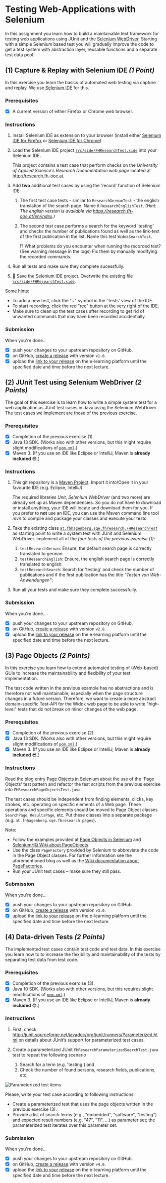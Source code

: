 # Testing Web-Applications with Selenium

In this assignment you learn how to build a maintainable test framework for testing web applications using JUnit and the [Selenium WebDriver][SeleniumHQ WebDriver]. Starting with a simple Selenium based test you will gradually improve the code to get a test system with abstraction layer, reusable functions and a separate test data pool.

## (1) Capture & Replay with Selenium IDE _(1 Point)_

In this exercise you learn the basics of automated web testing via capture and replay. We use [Selenium IDE][] for this.

### Prerequisites

- [x] A current version of either Firefox or Chrome web browser.

### Instructions

1. Install Selenium IDE as extension to your browser (install either [Selenium IDE for Firefox][] or [Selenium IDE for Chrome][]).
1. Load the Selenium IDE project [`src/side/FHResearchTest.side`](src/side/FHResearchTest.side) into your Selenium IDE.

   This project contains a test case that perform checks on the _University of Applied Science's Research Documentation web page_ located at http://research.fh-ooe.at.

1. Add **two** additional test cases by using the 'record' function of Selenium IDE:
   1. The first test case tests - similar to `ResearchGermanTest` - the english translation of the search page. Name it `ResearchEnglishTest`.
      _(Hint: The english version is available via https://research.fh-ooe.at/en/index.)_

   1. The second test case performs a search for the keyword 'testing' and checks the number of publications found as well as the link-text of the first publication in the list. Name this test `WidokSearchTest`.

      :interrobang: What problems do you encounter when running the recorded test? (See warning message in the logs)
      Fix them by manually modifying the recorded commands.

1. Run all tests and make sure they complete sucessfully.

1. :floppy_disk: Save the Selenium IDE project. Overwrite the existing file [`src/side/FHResearchTest.side`](src/side/FHResearchTest.side).

Some hints:
* To add a new test, click the "+" symbol in the 'Tests' view of the IDE.
* To start recording, click the red "rec" button at the very right of the IDE.
* Make sure to clean up the test cases after recording to get rid of unwanted commands that may have been recorded accidentially.

### Submission

When you're done...

- [x] push your changes to your upstream repository on GitHub.
- [x] on GitHub, [create a release][GitHub creating releases] with version `v1.0`.
- [x] upload the [link to your release][GitHub linking to releases] on the e-learning platform until the specified date and time before the next lecture.

## (2) JUnit Test using Selenium WebDriver _(2 Points)_

The goal of this exercise is to learn how to write a simple system test for a web application as JUnit test cases in Java using the Selenium WebDriver. The test cases we implement are those of the previous exercise.

### Prerequisites

- [x] Completion of the previous exercise (1).
- [x] Java 13 SDK. (Works also with other versions, but this might require slight modifications of [`pom.xml`](pom.xml).)
- [x] Maven 3. (If you use an IDE like Eclipse or IntelliJ, Maven is **already included** :sunglasses:.)

### Instructions

1. This git repository is a [Maven Project][]. Import it into/Open it in your favourite IDE (e.g. Eclipse, IntelliJ).

   The required libraries _Unit_, _Selenium WebDriver_ (and two more) are already set up as Maven dependencies. So you do not have to download or install anything, your IDE will locate and download them for you.
   If you prefer to **not** use an IDE, you can use the Maven command line tool _mvn_ to compile and package your classes and execute your tests.

1. Take the existing class [`at.fhhagenberg.sqe.fhresearch.FHResearchTest`](src/test/java/at/fhhagenberg/sqe/fhresearch/FHResearchTest.java) as starting point to write a system test with JUnit and Selenium WebDriver. Implement all of the _four tests of the previous exercise (1)_:

   1. `testResearchGerman`: Ensure, the default search page is correctly translated to german.
   1. `testResearchEnglish`: Ensure, the english search page is correctly translated to english.
   1. `testResearchSearch`: Search for 'testing' and check the number of publications and if the first publication has the title _"Testen von Web-Anwendungen"_;

1. Run all your tests and make sure they complete successfully.

### Submission
When you're done...

- [x] push your changes to your upstream repository on GitHub.
- [x] on GitHub, [create a release][GitHub creating releases] with version `v2.0`.
- [x] upload the [link to your release][GitHub linking to releases] on the e-learning platform until the specified date and time before the next lecture.

## (3) Page Objects _(2 Points)_

In this exercise you learn how to extend automated testing of (Web-based) GUIs to increase the maintainability and flexibility of your test implementation.

The test code written in the previous example has no abstractions and is therefore not well maintainable, especially when the page structure changes in a future version. Therefore, we want to create a more abstract domain-specific Test-API for the Widok web page to be able to write "high-level" tests that do not break on minor changes of the web page.

### Prerequisites

- [x] Completion of the previous exercise (2).
- [x] Java 13 SDK. (Works also with other versions, but this might require slight modifications of [`pom.xml`](pom.xml).)
- [x] Maven 3. (If you use an IDE like Eclipse or IntelliJ, Maven is **already included** :sunglasses:.)

### Instructions

Read the blog entry [Page Objects in Selenium][] about the use of the 'Page Objects' test pattern and refactor the test scripts from the previous exercise into `FHResearchPageObjectsTest.java`.

The test cases should be independent from finding elements, clicks, key strokes, etc. operating on specific elements of a Web page. These operations and specific elements should be moved to Page Object classes `SearchPage`, `ResultsPage`, etc. Put these classes into a separate package (e.g. `at.fhhagenberg.sqe.fhresearch.pages`).

Note:
* Follow the examples provided at [Page Objects in Selenium] and [SeleniumHQ Wiki about PageObjects][SeleniumHQ Wiki PageObjects].
* Use the class `PageFactory` provided by Selenium to abbreviate the code in the Page Object classes. For further information see the aforementioned blog as well as the [Wiki documentation about PageFactories][SeleniumHQ Wiki PageFactory].
* Run your JUnit test cases – make sure they still pass.

### Submission

When you're done...

- [x] push your changes to your upstream repository on GitHub.
- [x] on GitHub, [create a release][GitHub creating releases] with version `v3.0`.
- [x] upload the [link to your release][GitHub linking to releases] on the e-learning platform until the specified date and time before the next lecture.

## (4) Data-driven Tests _(2 Points)_

The implemented test cases contain test code and test data. In this exercise you learn how to to increase the flexibility and maintainability of the tests by separating test data from test code.

### Prerequisites

- [x] Completion of the previous exercise (3).
- [x] Java 10 SDK. (Works also with other versions, but this requires slight modifications of [`pom.xml`](pom.xml).)
- [x] Maven 3. (If you use an IDE like Eclipse or IntelliJ, Maven is **already included** :sunglasses:.)

### Instructions

1. First, check http://junit.sourceforge.net/javadoc/org/junit/runners/Parameterized.html on details about JUnit’s support for parameterized test cases.

1. Create a parameterized JUnit `FHResearchParameterizedSearchTest.java` test to repeat the following scenario
   1. Search for a term (e.g. 'testing') and
   1. Check the number of found persons, research fields, publications, etc.

![Parameterized test items](widok-screenshot.png)

Please, write your test case according to following instructions:
* Create a parameterized test that uses the page objects written in the previous exercise (3).
* Provide a list of search terms (e.g., "embedded", "software", "testing") and expected result numbers (e.g. "47", "11", ...) as parameter set; the parameterized test iterates over this parameter set.

### Submission

When you're done...

- [x] push your changes to your upstream repository on GitHub.
- [x] on GitHub, [create a release][GitHub creating releases] with version `v4.0`.
- [x] upload the [link to your release][GitHub linking to releases] on the e-learning platform until the specified date and time before the next lecture.

[GitHub creating releases]: https://help.github.com/articles/creating-releases/
[GitHub linking to releases]: https://help.github.com/articles/linking-to-releases/
[Selenium IDE]: https://www.seleniumhq.org/selenium-ide/
[Selenium IDE for Firefox]: https://addons.mozilla.org/en-US/firefox/addon/selenium-ide/
[Selenium IDE for Chrome]: https://chrome.google.com/webstore/detail/selenium-ide/mooikfkahbdckldjjndioackbalphokd
[Maven Project]: https://maven.apache.org/guides/getting-started/
[Page Objects in Selenium]: http://blog.activelylazy.co.uk/2011/07/09/page-objects-in-selenium-2-0/
[SeleniumHQ WebDriver]: https://www.seleniumhq.org/projects/webdriver/
[SeleniumHQ Wiki PageObjects]: https://github.com/SeleniumHQ/selenium/wiki/PageObjects
[SeleniumHQ Wiki PageFactory]: https://github.com/SeleniumHQ/selenium/wiki/PageFactory
